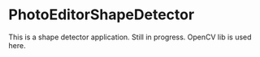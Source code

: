 # PhotoEditorShapeDetector
This is a shape detector application. Still in progress.
OpenCV lib is used here.
